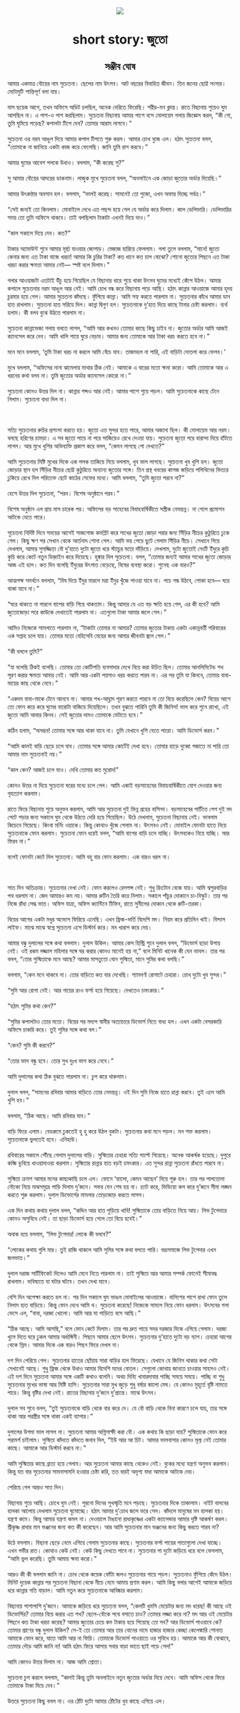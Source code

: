 <div align=center> <img src="../../metadata/images/rabibasariya/short-story:-জুতো.jpg" align="center" ></div>
<h1 align=center>short story: জুতো</h1>
<h2 align=center>সঞ্জীব ঘোষ</h2>
আমার একমাত্র বৌয়ের নাম সুচেতনা। ছেলের নাম উৎসব। আট বছরের বিবাহিত জীবন। তিন জনের ছোট্ট সংসার। মোটামুটি শান্তিপূর্ণ বলা যায়।<br> <br>মাস ছয়েক আগে, তখন অফিসে অডিট চলছিল, অনেক দেরিতে ফিরেছি। শরীর-মন ক্লান্ত। রাতে বিছানায় শুয়েও ঘুম আসছিল না। এ পাশ-ও পাশ করছিলাম। সুচেতনা বিছানায় আমার পাশে বসে মোলায়েম গলায় জিজ্ঞেস করল, “কী গো, তুমি ঘুমিয়ে পড়েছ? কপালটা টিপে দেব? তোমার আরাম লাগবে।”<br> <br>সুচেতনা ওর নরম আঙুল দিয়ে আমার কপাল টিপতে শুরু করল। আমার চোখ বুজে এল। হঠাৎ সুচেতনা বলল, “তোমাকে না জানিয়ে একটা কাজ করে ফেলেছি। জানি তুমি রাগ করবে।”<br> <br>আমার ঘুমের আবেশ পলকে উধাও। বললাম, “কী করেছ সু?”<br> <br>সু আমার বৌয়ের আদরের ডাকনাম। লাজুক মুখে সুচেতনা বলল, “অনলাইনে এক জোড়া জুতোর অর্ডার দিয়েছি।”<br> <br>আমার উৎকণ্ঠার অবসান হল। বললাম, “ভালই করেছ। সামনেই তো পুজো, এখন অফার দিচ্ছে সর্বত্র।”<br> <br>“সেই জন্যই তো কিনলাম। মোবাইলে দেখে এত পছন্দ হয়ে গেল যে অর্ডার করে দিলাম। কাল ডেলিভারি। ডেলিভারির সময় তো তুমি অফিসে থাকবে। তাই বলছিলাম টাকাটা এখনই দিয়ে দাও।”<br> <br>“কাল সকালে দিয়ে দেব। কত?”<br> <br>টাকার অ্যামাউন্ট শুনে আমার মূর্ছা যাওয়ার জোগাড়। মেজাজ হারিয়ে ফেললাম। গলা তুলে বললাম, “মানে! জুতো কেনার জন্য এত টাকা বাজে খরচা! আমার কি চুরির টাকা? কত ধানে কত চাল বোঝো? শোনো জুতোর পিছনে এত টাকা খরচা করার ক্ষমতা আমার নেই— স্পষ্ট বলে দিলাম।”<br> <br>গলার আওয়াজটা এতটাই উঁচু হয়ে গিয়েছিল যে বিছানার ধারে শুয়ে থাকা উৎসব ঘুমের মধ্যেই কেঁপে উঠল। আমার কপালে সুচেতনার নরম আঙুল আর নেই। আমি চোখ বন্ধ করে বিছানায় পড়ে আছি। হঠাৎ কান্নার আওয়াজে আমার হৃদয় চুরমার হয়ে গেল। আমার সুচেতনা কাঁদছে। ফুঁপিয়ে কান্না। আমি সহ্য করতে পারলাম না। সুচেতনার কাঁধে আমার ডান হাত রাখলাম। সুচেতনা হাত সরিয়ে দিল। কান্না দ্বিগুণ হল। সুচেতনাকে দু’হাত দিয়ে কাছে টানার চেষ্টা করলাম। ব্যর্থ হলাম। কী বলব বুঝে উঠতে পারলাম না।<br> <br>সুচেতনা কান্নাভেজা গলায় বলতে লাগল, “আমি আর কখনও তোমার কাছে কিছু চাইব না। জুতোর অর্ডার আমি আজই ক্যানসেল করে দেব। আমি খালি পায়ে ঘুরে বেড়াব। আমার জন্য তোমাকে আর টাকা খরচ করতে হবে না।”<br> <br>মনে মনে বললাম, ‘তুমি টাকা খরচ না করলে আমি বেঁচে যাব। তাজমহল না পারি, এই বাড়িটা দোতলা করে ফেলব।’<br> <br>মুখে বললাম, “অফিসের নানা ঝামেলায় মাথার ঠিক নেই। আমাকে এ বারের মতো ক্ষমা করো। আমি তোমাকে আর এ ধরনের কথা বলব না। তুমি জুতোর অর্ডার ক্যানসেল কোরো না।”<br> <br>সুচেতনা কোনও উত্তর দিল না। কান্নার শব্দও আর নেই। আমার পাশে শুয়ে পড়ল। আমি সুচেতনাকে কাছে টেনে নিলাম। সুচেতনা বাধা দিল না।<br> <br><br> <br>সত্যি সুচেতনার রুচির প্রশংসা করতে হয়। জুতো এত সুন্দর হতে পারে, আমার অজানা ছিল। কী মোলায়েম আর নরম। বলছে হরিণের চামড়া। এ সব জুতো পায়ে না পরে সাজিয়েও রেখে দেওয়া যায়। সুচেতনা জুতো পরে বারান্দা দিয়ে হাঁটতে লাগল। আর মুখে খুশির অভিব্যক্তি প্রকাশ করে বলল, “কেমন লাগছে গো দেখতে?”<br> <br>আমি সুচেতনার মিষ্টি মুখের দিকে এক পলক তাকিয়ে নিয়ে বললাম, খুব ভাল লাগছে। সুচেতনা খুব খুশি হল। জুতো জোড়ার স্থান হল সিঁড়ির নীচের ছোট্ট কুঠুরিতে অন্যান্য জুতোর সঙ্গে। তিন প্রস্থ খবরের কাগজ জড়িয়ে পলিথিনের ভিতরে ঢুকিয়ে রেখে দিল পরিত্যক্ত ছোট কাঠের সেফের মধ্যে। আমি বললাম, “তুমি জুতো পরবে না?”<br> <br>হেসে উত্তর দিল সুচেতনা, “পরব। বিশেষ অনুষ্ঠানে পরব।”<br> <br>বিশেষ অনুষ্ঠান এল প্রায় মাস চারেক পর। অফিসের বড় সাহেবের বিবাহবার্ষিকীতে সস্ত্রীক নেমন্তন্ন। না গেলে প্রমোশন আটকে যেতে পারে।<br> <br>সুচেতনা নির্দিষ্ট দিনে সময়ের আগেই সাজগোজ কমপ্লিট করে সাধের জুতো জোড়া পরার জন্য সিঁড়ির নীচের কুঠুরিতে ঢুকে গেল। কিছু ক্ষণ পর সেখান থেকে আর্তনাদ শোনা গেল। আমি ভয় পেয়ে ছুটে গেলাম সিঁড়ির নীচে। সেখানে গিয়ে দেখলাম, আমার সুসজ্জিতা বৌ দু’হাতে দুটো জুতো ধরে স্ট্যাচুর মতো দাঁড়িয়ে। দেখলাম, দুটো জুতোই নেংটি ইঁদুরে কুচি কুচি করে কেটে নতুন ডিজ়াইন করে দিয়েছে। হুঙ্কার দিল সুচেতনা। বলল, “তোমার জন্যই আমার সাধের জুতো জোড়ার আজ এই হাল। কত দিন বলেছি ইঁদুরের উৎপাত বেড়েছে, বিষের ব্যবস্থা করো। শুনেছ এক বারও?”<br> <br>আত্মপক্ষ সমর্থনে বললাম, “বিষ দিয়ে ইঁদুর মারলে মরা ইঁদুর খুঁজে পাওয়া যাবে না। পচে গন্ধ উঠবে, পোকা হবে— ঘরে থাকা যাবে না।”<br> <br>“ঘরে থাকতে না পারলে বাপের বাড়ি গিয়ে থাকতাম। কিন্তু আমার যে এত বড় ক্ষতি হয়ে গেল, এর কী হবে? আমি জুতোজোড়া পরে কাউকে দেখাতেই পারলাম না। এতগুলো টাকা আমার জলে গেল।”<br> <br>আমিও নিজেকে সামলাতে পারলাম না, “টাকাটা তোমার না আমার? তোমার জুতোর টাকায় একটা একান্নবর্তী পরিবারের এক সপ্তাহ চলে যায়। তোমার মতো বেহিসেবি মেয়ের জন্য আমার জীবনটা জ্বলে গেল।”<br> <br>“কী বললে তুমি?”<br> <br>“যা বলেছি ঠিকই বলেছি। তোমার তো কোটিপতি ব্যবসাদার দেখে বিয়ে করা উচিত ছিল। তোমার আনলিমিটেড শখ পূরণ করার ক্ষমতা আমার নেই। আমি আর একটা পয়সাও খরচ করতে পারব না। এর পর তুমি যা কিনবে, তোমার বাবা-মায়ের কাছ থেকে নেবে।”<br> <br>“একদম বাবা-মাকে টেনে আনবে না। আমার শখ-আহ্লাদ পূরণ করতে পারবে না তো বিয়ে করেছিলে কেন? বিয়ের আগে তো ফোন করে করে ঘুমের বারোটা বাজিয়ে দিয়েছিলে। তখন বুঝতে পারিনি তুমি কী জিনিস! ভাল করে শুনে রাখো, এই জুতো আমি আবার কিনব। সেই জুতোর দামও তোমাকে মেটাতে হবে।”<br> <br>কঠিন হলাম, “অসম্ভব! তোমার সঙ্গে আর থাকা যাবে না। তুমি যেখানে খুশি যেতে পারো। আমি ডিভোর্স করব।”<br> <br>“আমি কালই বাড়ি ছেড়ে চলে যাব। তোমার সঙ্গে আমার কোর্টেই দেখা হবে। তোমার হাড়ে দুব্বো গজাতে না পারি তো আমার নাম সুচেতনাই নয়।”<br> <br>“কাল কেন? আজই চলে যাও। দেখি তোমার কত মুরোদ!”<br> <br>কোনও উত্তর না দিয়ে সুচেতনা ঘরের মধ্যে চলে গেল। আমি একাই বড়সাহেবের বিবাহবার্ষিকীতে যোগ দেওয়ার জন্য গৃহত্যাগ করলাম।<br> <br>রাতে ফিরে বিছানায় শুয়ে অনুভব করলাম, আমি আর সুচেতনা দুই ভিন্ন গ্রহের বাসিন্দা। বড়সাহেবের পার্টিতে পেগ দুই মদ পেটে পড়ার জন্য সকালে ঘুম থেকে উঠতে দেরি হয়ে গিয়েছিল। উঠে দেখলাম, সুচেতনা বিছানায় নেই। ভাবলাম কিচেনে গিয়েছে। কিংবা মর্নিং ওয়াকে। কিন্তু কোথাও খুঁজে পেলাম না। উৎসবও নেই। মোবাইল ফোনটা হাতে নিয়ে সুচেতনাকে ফোন করলাম। সুচেতনা ফোন ধরেই বলল, “আমি বাপের বাড়ি চলে যাচ্ছি। উৎসবকেও নিয়ে যাচ্ছি। আর ফিরব না।”<br> <br>বলেই ফোনটা কেটে দিল সুচেতনা। আমি বহু বার ফোন করলাম। এক বারও ধরল না।<br> <br><br> <br>সাত দিন অতিক্রান্ত। সুচেতনার দেখা নেই। ফোন করলেও রেসপন্স নেই। শুধু রিংটোন বেজে যায়। আমি শ্বশুরবাড়ির পথ ধরলাম না। জেদ আমারও কম নয়। আমার রুটিন তৈরি করে নিলাম। সকালে পাঁচুর দোকানে চা-বিস্কুট। তার পর নিজে রাঁধা সেদ্ধ ভাত। অফিস যাত্রা, অফিস ক্যান্টিনে টিফিন, রাতে সুনীলের দোকান থেকে রুটি-তরকা।<br> <br>বিয়ের আগের একটা মধুর অভ্যেস ফিরিয়ে এনেছি। এখন ফ্রিজ-ভর্তি বিদেশি মদ। নিয়ম করে প্রতিদিন খাই। বিন্দাস লাইফ। মাঝে মাঝে স্বপ্নে সুচেতনা এসে ডিস্টার্ব করে। মন খারাপ করে দেয়।<br> <br>আমার বন্ধু দুলালের সঙ্গে কথা বললাম। দুলাল উকিল। আমার কেস হিস্ট্রি শুনে দুলাল বলল, “ডিভোর্স ছাড়া উপায় নেই। ওই রকম দজ্জাল মহিলার সঙ্গে ঘর করার কোনও মানেই হয় না,” বলে মিনিট খানেক কী যেন ভাবল। তার পর বলল, “তোর সুস্মিতাকে মনে আছে? আমার মাসতুতো বোন সুস্মিতা, মানে সুমির কথা বলছি।”<br> <br>বললাম, “কেন মনে থাকবে না। তোর বাড়িতে কত বার দেখেছি। শ্যামবর্ণা রোগাটে চেহারা। চোখ দুটো খুব সুন্দর।”<br> <br>“সুমি আর রোগা নেই। আর গায়ের রংও ফর্সা হয়ে গিয়েছে। দেখতেও চমৎকার।”<br> <br>“হঠাৎ সুমির কথা কেন?”<br> <br>“সুমির কপালটাও তোর মতো। বিয়ের পর মদ্যপ স্বামীর অত্যাচারে ডিভোর্স নিতে বাধ্য হল। এখন একটা বেসরকারি অফিসে চাকরি করে। তুই সুমির সঙ্গে কথা বল।”<br> <br>“কেন? সুমি কী করবে?”<br> <br>“তোর ভাল বন্ধু হবে। তোর সুখ দুঃখ ভাগ করে নেবে।”<br> <br>আমি দুলালের কথা ঠিক বুঝতে পারলাম না। চুপ করে থাকলাম।<br> <br>দুলাল বলল, “সামনের রবিবার আমার বাড়িতে তোর নেমন্তন্ন। ওই দিন সুমি নিজে হাতে রান্না করবে। তুই এলে আমি খুশি হব।”<br> <br>বললাম, “ঠিক আছে। আমি রবিবার যাব।”<br> <br>বাড়ি ফিরে এলাম। বেডরুমে ঢুকতেই হু হু করে উঠল বুকটা। সুচেতনার কথা মনে পড়ল। মন শক্ত করলাম। সুচেতনাকে ভুলতেই হবে। এনিহাউ।<br> <br>রবিবারের সকালে পৌঁছে গেলাম দুলালের বাড়ি। সুস্মিতার চেহারা সত্যি পাল্টে গিয়েছে। অনেক আকর্ষক হয়েছে। দুপুরে কব্জি ডুবিয়ে খাওয়াদাওয়া করলাম। সুস্মিতার রান্নার হাত বড়ই চমৎকার। এত সুন্দর রান্না সুচেতনা রাঁধতে পারবে না।<br> <br>সুস্মিতা ক্রমশ আমার মনের কাছাকাছি চলে এল। ফোনে ‘হ্যালো, কেমন আছেন’ দিয়ে শুরু হল। তার পর পালতোলা নৌকো নিয়ে মাঝসমুদ্রে পাড়ি দিলাম দু’জনে। সফর যেন শেষ হয় না। চ্যাট করে, ভিডিয়ো কল করে দু’জনে সীমা লঙ্ঘন করতে শুরু করলাম। দুলাল ডিভোর্সের মামলার তোড়জোড় করতে লাগল।<br> <br>এক দিন কথায় কথায় দুলাল বলল, “কদ্দিন আর হাত পুড়িয়ে খাবি! সুস্মিতাকে তোর বাড়িতে নিয়ে আয়। লিভ টুগেদারে কোনও অসুবিধে নেই। তা ছাড়া ডিভোর্স হয়ে গেলে তো বিয়ে হবেই।”<br> <br>অবাক হয়ে বললাম, “লিভ টুগেদার! লোকে কী বলবে?”<br> <br>“লোকের কথায় গুলি মার। তুই রাজি থাকলে আমি সুমির সঙ্গে কথা বলতে পারি। ভদ্রসমাজে লিভ টুগেদার এখন জলভাত।”<br> <br>দুলাল দরাজ সার্টিফিকেট দিলেও আমি মেনে নিতে পারলাম না। তাই সুস্মিতা আর আমার সম্পর্ক ফোনেই সীমাবদ্ধ রাখলাম। ভবিষ্যতে যা ঘটার ঘটবে। তখন দেখা যাবে।<br> <br>বেশি দিন অপেক্ষা করতে হল না। পর দিন সকালে ঘুম ভাঙল মোবাইলের আওয়াজে। বালিশের পাশে রাখা ফোন তুলে নিলাম হাত বাড়িয়ে। কিন্তু ফোন দেখে আমি থ। সুচেতনা করেছে! নিজেকে সামলে নিয়ে ফোন ধরলাম। উৎসবের গলা ভেসে এল, “বাবা, দরজা খোলো। আমি আর মা গাড়িতে বসে আছি।”<br> <br>“ঠিক আছে। আমি আসছি,” বলে ফোন কেটে দিলাম। তার পর দ্রুত পায়ে সদর দরজার দিকে এগিয়ে গেলাম। দরজা খুলে দিতে ঘরে ঢুকল আমার অর্ধাঙ্গিনী। পিছনে আমার ছেলে উৎসব। সুচেতনার দু’হাতে দুটো বড় ব্যাগ। চেহারা আগের থেকে স্লিম। আমার দিকে এক বারও পিছন ফিরে দেখল না।<br> <br>দশ দিন পেরিয়ে গেল। সুচেতনার হাতের ছোঁয়ায় সারা বাড়ির হাল ফিরেছে। যেখানে যে জিনিস থাকার কথা সেটা সেখানেই আছে। শুধু ফ্রিজ থেকে উধাও আমার বিদেশি মদের বোতল। সেগুলো কোথায় জানতে চাওয়ার সাহসও নেই। এই দশ দিনে সুচেতনা আমার সঙ্গে একটি কথাও বলেনি। অথচ দিব্যি খাবারদাবার পাচ্ছি সময়ে সময়ে। পাচ্ছি না শুধু সুচেতনার মুখের ভাষা আর মিষ্টি হাসি। সুচেতনার সারা মুখ জুড়ে শুধু বর্ষার কালো মেঘ। যে কোনও মুহূর্তে বৃষ্টি নামতে পারে। কিন্তু বৃষ্টির দেখা নেই। রাতের বিছানায় দু’জনে দু’প্রান্তে। মাঝে উৎসব।<br> <br>দুলাল সব শুনে বলল, “তুই সুচেতনাকে বাড়ি থেকে বার করে দে। যে বৌ বাড়ি থেকে বিনা কারণে চলে যায়, তার সঙ্গে থাকা আর পরস্ত্রীর সঙ্গে থাকা একই ব্যাপার।”<br> <br>দুলালের উপমা ভাল লাগল না। সুচেতনা আমার অগ্নিসাক্ষী করা বৌ। এক কথায় কি ছাড়া যায়? সুস্মিতাকে ফোন করে পরামর্শ চাইলাম। সুস্মিতা কাঁদতে কাঁদতে জবাব দিল, “ইউ আর আ চিট। আমার ভালবাসার কোনও মূল্য নেই তোমার কাছে। আমাকে আর ডিস্টার্ব করবে না।”<br> <br>আমি সুস্মিতার কাছে ব্রাত্য হয়ে গেলাম। আর সুচেতনা আমার কাছে থেকেও নেই। বুকের মধ্যে যন্ত্রণা অনুভব করলাম। কিন্তু যত বার সুচেতনার সামনাসামনি হওয়ার চেষ্টা করি, তত বারই অদৃশ্য বাধা আমাকে আটকে দেয়।<br> <br>পেরিয়ে গেল আরও সাত দিন।<br> <br>বিছানায় শুয়ে আছি। চোখে ঘুম নেই। পুরনো দিনের সুখস্মৃতি মনে পড়ছে। সুচেতনার দিকে তাকালাম। নাইট বালবের হালকা আলোয় দেখলাম সুচেতনা ঘুমোচ্ছে। হঠাৎ আমার দু’চোখ জলে ভরে গেল। কাঁদলে মানুষের মন হালকা হয়। যন্ত্রণা কমে। কিন্তু আমার যন্ত্রণা কমল না। দেওয়ালে টাঙানো রাধাকৃষ্ণের একটা ক্যালেন্ডার আমার দৃষ্টি আকর্ষণ করল। শ্রীকৃষ্ণ রাধার মান ভঞ্জনের জন্য কত কী করেছেন। আর আমি সুচেতনার মান ভঞ্জনের জন্য কিছু করতে পারব না?<br> <br>উঠে বসলাম। বিছানা ছেড়ে নেমে এগিয়ে গেলাম সুচেতনার কাছে। সুচেতনার ফর্সা পায়ের পাতাগুলো দেখা যাচ্ছে। এখন গভীর রাত। কোথাও কেউ নেই। কেউ কিছু দেখতে পাবে না। সুচেতনার পা দুটো জড়িয়ে ধরে বলে ফেললাম, “আমি ভুল করেছি। তুমি আমায় ক্ষমা করো।”<br> <br>আরও কী কী বললাম জানি না। চোখ থেকে কয়েক ফোঁটা জলও সুচেতনার গায়ে পড়ল। সুচেতনাও ফুঁপিয়ে কেঁদে উঠল। মিনিট দুয়েক কান্নার পর সুচেতনা বিছানা থেকে নীচে নেমে আমায় প্রণাম করল। আমি কিছু বলার আগেই আমাকে জড়িয়ে ধরে কান্নার গতি বাড়াল। আমি নতুন করে সুচেতনাকে আবিষ্কার করলাম।<br> <br>বিছানায় পাশাপাশি দু’জনে। আমাকে জড়িয়ে ধরে সুচেতনা বলল, “কেলটি ধুমসি মেয়েটার জন্য মদ ধরেছ! কী আছে ওই ডিভোর্সির? তোমার বিয়ে করার এত শখ? ছেলে-বৌকে পথে বসাতে চাও? তোমার লজ্জা করে না? মদ আর ওই মেয়েটার পিছনে কত টাকা খরচা করেছ? আমার জুতোর চেয়ে কম টাকায় হয়ে গিয়েছে তো সব? আর ডিভোর্স পাওয়াবে কে? তোমার প্রাণের বন্ধু দুলাল উকিল? সে-ই তো তোমার আর তার বোনের নামে হাজার হাজার কেচ্ছা কেলেঙ্কারি শোনাত আমাকে ফোন করে, যাতে আমি আর না ফিরি। তোমাকে ডিভোর্স পাওয়াতে ওর সুবিধে হয়। আমাকে আর কী বোঝাবে, তোমার দৌড় আমি জানি না! আমি হঠাৎ ফিরে আসায় সবার বাড়া ভাতে ছাই পড়ে গেল!”<br> <br>আমি কোনও উত্তর দিলাম না। আজ আমি শ্রোতা।<br> <br>সুচেতনা চুপ করলে বললাম, “কালই কিন্তু তুমি অনলাইনে নতুন জুতোর অর্ডার দিয়ে দেবে। আমি অফিস থেকে ফিরে তোমাকে টাকা দিয়ে দেব।”<br> <br>উত্তরে সুচেতনা কিছু বলল না। ওর ঠোঁট দুটো আমার ঠোঁটের খুব কাছে এগিয়ে এল।